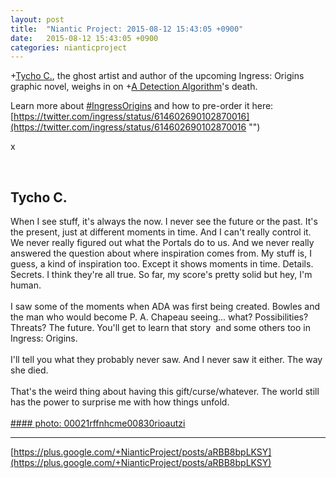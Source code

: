 ```yaml
---
layout: post
title:  "Niantic Project: 2015-08-12 15:43:05 +0900"
date:   2015-08-12 15:43:05 +0900
categories: nianticproject
---
```

+[Tycho C.](https://plus.google.com/106965960712090580437 ""), the ghost artist and author of the upcoming Ingress: Origins graphic novel, weighs in on +[A Detection Algorithm](https://plus.google.com/114076692022231059864 "")'s death.

Learn more about [#IngressOrigins](https://plus.google.com/s/%23IngressOrigins "") and how to pre-order it here: [https://twitter.com/ingress/status/614602690102870016](https://twitter.com/ingress/status/614602690102870016 "")

x<div class="shared"><br /><h2>Tycho C.</h2>When I see stuff, it's always the now. I never see the future or the past. It's the present, just at different moments in time. And I can't really control it. We never really figured out what the Portals do to us. And we never really answered the question about where inspiration comes from. My stuff is, I guess, a kind of inspiration too. Except it shows moments in time. Details. Secrets. I think they're all true. So far, my score's pretty solid but hey, I'm human.<br /><br />I saw some of the moments when ADA was first being created. Bowles and the man who would become P. A. Chapeau seeing... what? Possibilities? Threats? The future. You'll get to learn that story  and some others too in Ingress: Origins.<br /><br />I'll tell you what they probably never saw. And I never saw it either. The way she died.<br /><br />That's the weird thing about having this gift/curse/whatever. The world still has the power to surprise me with how things unfold.<br /><br /></div>
[#### photo: 00021rffnhcme00830rioautzi](https://lh3.googleusercontent.com/-Y9MacgD80cs/VcrpthGLaWI/AAAAAAAAANY/o4N9iOBfCY4/w500-h838/Builder.jpg "")
- - -
[https://plus.google.com/+NianticProject/posts/aRBB8bpLKSY](https://plus.google.com/+NianticProject/posts/aRBB8bpLKSY)
